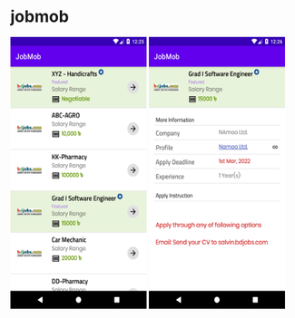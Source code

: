 # jobmob

<img src="/screenshots/Screenshot_1608920748.png" height="480" width="240"/><span>
<img src="/screenshots/Screenshot_1608920766.png" height="480" width="240"/></span>
